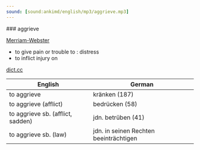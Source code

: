 ```yaml
---
sound: [sound:ankimd/english/mp3/aggrieve.mp3]
---
```


\### aggrieve

[Merriam-Webster](https://www.merriam-webster.com/dictionary/aggrieve)

- to give pain or trouble to : distress
- to inflict injury on

[dict.cc](https://www.dict.cc/aggrieve)

| English        | German       |
| -------------- | ------------ |
| to aggrieve | kränken (187) |
| to aggrieve (afflict) | bedrücken (58) |
| to aggrieve sb. (afflict, sadden) | jdn. betrüben (41) |
| to aggrieve sb. (law) | jdn. in seinen Rechten beeinträchtigen |
